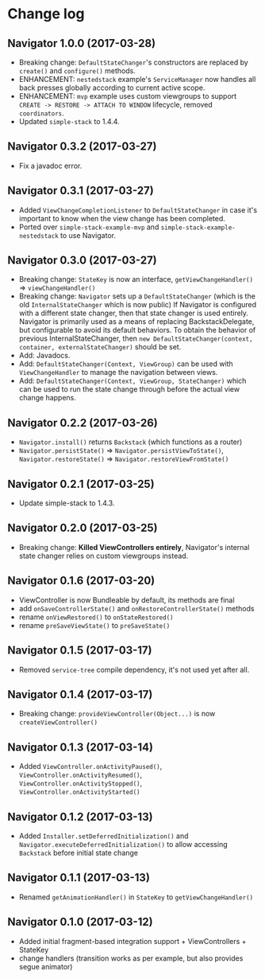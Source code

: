 # Change log

Navigator 1.0.0 (2017-03-28)
---------------------------------
- Breaking change: `DefaultStateChanger`'s constructors are replaced by `create()` and `configure()` methods.
- ENHANCEMENT: `nestedstack` example's `ServiceManager` now handles all back presses globally according to current active scope.
- ENHANCEMENT: `mvp` example uses custom viewgroups to support `CREATE -> RESTORE -> ATTACH TO WINDOW` lifecycle, removed `coordinators`.
- Updated `simple-stack` to 1.4.4.

Navigator 0.3.2 (2017-03-27)
---------------------------------
- Fix a javadoc error.

Navigator 0.3.1 (2017-03-27)
---------------------------------
- Added `ViewChangeCompletionListener` to `DefaultStateChanger` in case it's important to know when the view change has been completed.
- Ported over `simple-stack-example-mvp` and `simple-stack-example-nestedstack` to use Navigator.

Navigator 0.3.0 (2017-03-27)
---------------------------------
- Breaking change: `StateKey` is now an interface, `getViewChangeHandler()` => `viewChangeHandler()`
- Breaking change: `Navigator` sets up a `DefaultStateChanger` (which is the old `InternalStateChanger` which is now public)
If Navigator is configured with a different state changer, then that state changer is used entirely.
Navigator is primarily used as a means of replacing BackstackDelegate, but configurable to avoid its default behaviors.
To obtain the behavior of previous InternalStateChanger, then `new DefaultStateChanger(context, container, externalStateChanger)` should be set.
- Add: Javadocs.
- Add: `DefaultStateChanger(Context, ViewGroup)` can be used with `ViewChangeHandler` to manage the navigation between views.
- Add: `DefaultStateChanger(Context, ViewGroup, StateChanger)` which can be used to run the state change through before the actual view change happens.

Navigator 0.2.2 (2017-03-26)
---------------------------------
- `Navigator.install()` returns `Backstack` (which functions as a router)
- `Navigator.persistState()` => `Navigator.persistViewToState()`, `Navigator.restoreState()` => `Navigator.restoreViewFromState()`

Navigator 0.2.1 (2017-03-25)
---------------------------------
- Update simple-stack to 1.4.3.

Navigator 0.2.0 (2017-03-25)
---------------------------------
- Breaking change: **Killed ViewControllers entirely**, Navigator's internal state changer relies on custom viewgroups instead.

Navigator 0.1.6 (2017-03-20)
---------------------------------
- ViewController is now Bundleable by default, its methods are final
- add `onSaveControllerState()` and `onRestoreControllerState()` methods
- rename `onViewRestored()` to `onStateRestored()`
- rename `preSaveViewState()` to `preSaveState()`

Navigator 0.1.5 (2017-03-17)
---------------------------------
- Removed `service-tree` compile dependency, it's not used yet after all.

Navigator 0.1.4 (2017-03-17)
---------------------------------
- Breaking change: `provideViewController(Object...)` is now `createViewController()`

Navigator 0.1.3 (2017-03-14)
---------------------------------
- Added `ViewController.onActivityPaused()`, `ViewController.onActivityResumed()`, `ViewController.onActivityStopped()`, `ViewController.onActivityStarted()`

Navigator 0.1.2 (2017-03-13)
---------------------------------
- Added `Installer.setDeferredInitialization()` and `Navigator.executeDeferredInitialization()` to allow accessing `Backstack` before initial state change

Navigator 0.1.1 (2017-03-13)
---------------------------------
- Renamed `getAnimationHandler()` in `StateKey` to `getViewChangeHandler()`

Navigator 0.1.0 (2017-03-12)
---------------------------------
- Added initial fragment-based integration support + ViewControllers + StateKey
- change handlers (transition works as per example, but also provides segue animator)